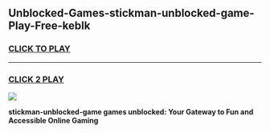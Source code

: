 
## Unblocked-Games-stickman-unblocked-game-Play-Free-keblk
<h3>
<a href="https://premium76.site?title=stickman-unblocked-game&ref=15A">CLICK TO PLAY</a></h3>
<hr>

<h3>
<a href="https://premium76.site?title=stickman-unblocked-game&ref=15A">CLICK 2 PLAY</a>
  
</h3>

<a href="https://premium76.site?title=stickman-unblocked-game&ref=15A"><img src="https://clearcache.store/games.png"></a>


**stickman-unblocked-game games unblocked: Your Gateway to Fun and Accessible Online Gaming**
